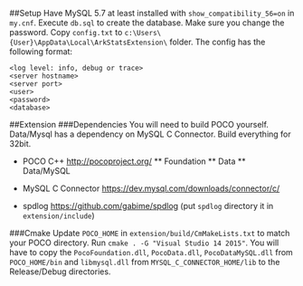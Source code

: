 ##Setup
Have MySQL 5.7 at least installed with `show_compatibility_56=on` in `my.cnf`.
Execute `db.sql` to create the database. Make sure you change the password.
Copy `config.txt` to `c:\Users\{User}\AppData\Local\ArkStatsExtension\` folder. The config has the following format:
```
<log level: info, debug or trace>
<server hostname>
<server port>
<user>
<password>
<database>
```

##Extension
###Dependencies
You will need to build POCO yourself. Data/Mysql has a dependency on MySQL C Connector. Build everything for 32bit.

* POCO C++ http://pocoproject.org/
    ** Foundation
    ** Data
    ** Data/MySQL

* MySQL C Connector https://dev.mysql.com/downloads/connector/c/

* spdlog https://github.com/gabime/spdlog  (put `spdlog` directory it in `extension/include`)

###Cmake
Update `POCO_HOME` in `extension/build/CmMakeLists.txt` to match your POCO directory. Run `cmake . -G "Visual Studio 14 2015"`.
You will have to copy the `PocoFoundation.dll`, `PocoData.dll`, `PocoDataMySQL.dll` from `POCO_HOME/bin` and `libmysql.dll` from `MYSQL_C_CONNECTOR_HOME/lib` 
to the Release/Debug directories.
